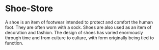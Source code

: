 # Shoe-Store
A shoe is an item of footwear intended to protect and comfort the human foot. They are often worn with a sock. Shoes are also used as an item of decoration and fashion. The design of shoes has varied enormously through time and from culture to culture, with form originally being tied to function.
